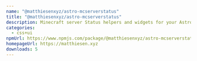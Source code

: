 ```yaml
---
name: "@matthiesenxyz/astro-mcserverstatus"
title: "@matthiesenxyz/astro-mcserverstatus"
description: Minecraft server Status helpers and widgets for your Astro site
categories:
  - css+ui
npmUrl: https://www.npmjs.com/package/@matthiesenxyz/astro-mcserverstatus
homepageUrl: https://matthiesen.xyz
downloads: 5
---
```

